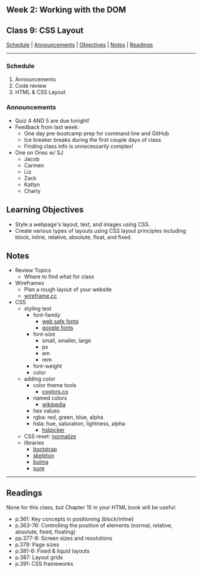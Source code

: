## **Week 2: Working with the DOM**
## Class 9: CSS Layout

[Schedule](#schedule) | [Announcements](#announcements) | [Objectives](#learning-objectives) | [Notes](#notes) | [Readings](#readings)


<hr></hr>

### Schedule
1. Announcements
1. Code review
1. HTML & CSS Layout

### Announcements
* Quiz 4 AND 5 are due tonight!
* Feedback from last week:
    * One day pre-bootcamp prep for command line and GitHub
    * Ice breaker breaks during the first couple days of class
    * Finding class info is unnecessarily complex!
* One on Ones w/ SJ
    * Jacob
    * Carmen
    * Liz
    * Zack
    * Katlyn
    * Charly

## Learning Objectives
- Style a webpage's layout, text, and images using CSS.
- Create various types of layouts using CSS layout principles including block, inline, relative, absolute, float, and fixed.

## Notes
* Review Topics
    * Where to find what for class
* Wireframes
    * Plan a rough layout of your website
    * [wireframe.cc](https://wireframe.cc/)
* CSS
    * styling text
        * font-family
            * [web safe fonts](https://www.cssfontstack.com/)
            * [google fonts](https://fonts.google.com/)
        * font-size
            * small, smaller, large
            * px
            * em
            * rem
        * font-weight
        * color
    * adding color
        * color theme tools
            * [coolors.co](http://coolors.co)
        * named colors
            * [wikipedia](https://en.wikipedia.org/wiki/Web_colors#X11_color_names)
        * hex values
        * rgba: red, green, blue, alpha
        * hsla: hue, saturation, lightness, alpha
            * [hslpicker](http://hslpicker.com)
    * CSS reset: [normalize](https://necolas.github.io/normalize.css/)
    * libraries
        * [bootstrap](http://getbootstrap.com/)
        * [skeleton](http://getskeleton.com/)
        * [bulma](https://bulma.io/)
        * [pure](https://purecss.io/)

<hr></hr>

## Readings

None for this class, but Chapter 15 in your HTML book will be useful:
- p.361: Key concepts in positioning (block/inline)
- p.363-76: Controlling the position of elements (normal, relative, absolute, fixed, floating)
- pp.377-8: Screen sizes and resolutions
- p.379: Page sizes
- p.381-6: Fixed & liquid layouts
- p.387: Layout grids
- p.391: CSS frameworks
